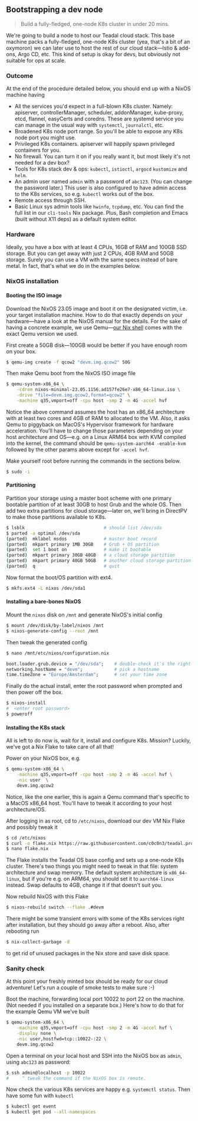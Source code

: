Bootstrapping a dev node
------------------------
> Build a fully-fledged, one-node K8s cluster in under 20 mins.

We're going to build a node to host our Teadal cloud stack. This base
machine packs a fully-fledged, one-node K8s cluster (yea, that's a bit
of an oxymoron) we can later use to host the rest of our cloud stack—Istio
& add-ons, Argo CD, etc. This kind of setup is okay for devs, but
obviously not suitable for ops at scale.


### Outcome

At the end of the procedure detailed below, you should end up with
a NixOS machine having

- All the services you'd expect in a full-blown K8s cluster.
  Namely: apiserver, controllerManager, scheduler, addonManager,
  kube-proxy, etcd, flannel, easyCerts and coredns. These are
  systemd service you can manage in the usual way with `systemctl`,
  `journalctl`, etc.
- Broadened K8s node port range. So you'll be able to expose any
  K8s node port you might use.
- Privileged K8s containers. apiserver will happily spawn privileged
  containers for you.
- No firewall. You can turn it on if you really want it, but most
  likely it's not needed for a dev box?
- Tools for K8s stack dev & ops: `kubectl`, `istioctl`, `argocd`
  `kustomize` and `helm`.
- An admin user named `admin` with a password of `abc123`. (You
  can change the password later.) This user is also configured
  to have admin access to the K8s services, so e.g. `kubectl`
  works out of the box.
- Remote access through SSH.
- Basic Linux sys admin tools like `hwinfo`, `tcpdump`, etc. You
  can find the full list in our `cli-tools` Nix package. Plus,
  Bash completion and Emacs (built without X11 deps) as a default
  system editor.


### Hardware

Ideally, you have a box with at least 4 CPUs, 16GB of RAM and 100GB
SSD storage. But you can get away with just 2 CPUs, 4GB RAM and 50GB
storage. Surely you can use a VM with the same specs instead of bare
metal. In fact, that's what we do in the examples below.


### NixOS installation

#### Booting the ISO image
Download the NixOS 23.05 image and boot it on the designated victim,
i.e. your target installation machine. How to do that exactly depends
on your hardware—have a look at the NixOS manual for the details. For
the sake of having a concrete example, we use Qemu—[our Nix shell][dev-env]
comes with the exact Qemu version we used.

First create a 50GB disk—100GB would be better if you have enough
room on your box.

```bash
$ qemu-img create -f qcow2 "devm.img.qcow2" 50G
```

Then make Qemu boot from the NixOS ISO image file

```bash
$ qemu-system-x86_64 \
    -cdrom nixos-minimal-23.05.1156.ad157fe26e7-x86_64-linux.iso \
    -drive "file=devm.img.qcow2,format=qcow2" \
    -machine q35,vmport=off -cpu host -smp 2 -m 4G -accel hvf
```

Notice the above command assumes the host has an x86_64 architecture
with at least two cores and 4GB of RAM to allocated to the VM. Also,
it asks Qemu to piggyback on MacOS's Hypervisor framework for hardware
acceleration. You'll have to change those parameters depending on your
host architecture and OS—e.g. on a Linux ARM64 box with KVM compiled
into the kernel, the command should be `qemu-system-aarch64 -enable-kvm`
followed by the other params above except for `-accel hvf`.

Make yourself root before running the commands in the sections below.

```bash
$ sudo -i
```

#### Partitioning
Partition your storage using a master boot scheme with one primary
bootable partition of at least 30GB to host Grub and the whole OS.
Then add two extra partitions for cloud storage—later on, we'll bring
in DirectPV to make those partitions available to K8s.

```bash
$ lsblk                              # should list /dev/sda
$ parted -a optimal /dev/sda
(parted)  mklabel msdos              # master boot record
(parted)  mkpart primary 1MB 30GB    # Grub + OS partition
(parted)  set 1 boot on              # make it bootable
(parted)  mkpart primary 30GB 40GB   # a cloud storage partition
(parted)  mkpart primary 40GB 50GB   # another cloud storage partition
(parted)  q                          # quit
```

Now format the boot/OS partition with ext4.

```bash
$ mkfs.ext4 -L nixos /dev/sda1
```

#### Installing a bare-bones NixOS
Mount the `nixos` disk on `/mnt` and generate NixOS's initial config

```bash
$ mount /dev/disk/by-label/nixos /mnt
$ nixos-generate-config --root /mnt
```

Then tweak the generated config

```bash
$ nano /mnt/etc/nixos/configuration.nix
```

```nix
boot.loader.grub.device = "/dev/sda";    # double-check it's the right disk
networking.hostName = "devm";            # pick a hostname
time.timeZone = "Europe/Amsterdam";      # set your time zone
```

Finally do the actual install, enter the root password when prompted
and then power off the box.

```bash
$ nixos-install
#  <enter root password>
$ poweroff
```

#### Installing the K8s stack
All is left to do now is, wait for it, install and configure K8s.
Mission? Luckily, we've got a Nix Flake to take care of all that!

Power on your NixOS box, e.g.

```bash
$ qemu-system-x86_64 \
    -machine q35,vmport=off -cpu host -smp 2 -m 4G -accel hvf \
    -nic user  \
    devm.img.qcow2
```

Notice, like the one earlier, this is again a Qemu command that's
specific to a MacOS x86_64 host. You'll have to tweak it according
to your host architecture/OS.

After logging in as root, cd to `/etc/nixos`, download our dev VM
Nix Flake and possibly tweak it

```bash
$ cd /etc/nixos
$ curl -o flake.nix https://raw.githubusercontent.com/c0c0n3/teadal.proto/main/nix/nodes/devm/initial-flake.nix
$ nano flake.nix
```

The Flake installs the Teadal OS base config and sets up a one-node
K8s cluster. There's two things you might need to tweak in that file:
system architecture and swap memory. The default system architecture
is `x86_64-linux`, but if you're e.g. on ARM64, you should set it to
`aarch64-linux` instead. Swap defaults to 4GB, change it if that
doesn't suit you.

Now rebuild NixOS with this Flake

```bash
$ nixos-rebuild switch --flake .#devm
```

There might be some transient errors with some of the K8s services
right after installation, but they should go away after a reboot.
Also, after rebooting run

```bash
$ nix-collect-garbage -d
```

to get rid of unused packages in the Nix store and save disk space.


### Sanity check

At this point your freshly minted box should be ready for our cloud
adventure! Let's run a couple of smoke tests to make sure :-)

Boot the machine, forwarding local port 10022 to port 22 on the
machine. (Not needed if you installed on a separate box.) Here's
how to do that for the example Qemu VM we've built

```bash
$ qemu-system-x86_64 \
    -machine q35,vmport=off -cpu host -smp 2 -m 4G -accel hvf \
    -display none \
    -nic user,hostfwd=tcp::10022-:22 \
    devm.img.qcow2
```

Open a terminal on your local host and SSH into the NixOS box as
`admin`, using `abc123` as password:

```bash
$ ssh admin@localhost -p 10022
#     ^ tweak the command if the NixOS box is remote.
```

Now check the various K8s services are happy e.g. `systemctl status`.
Then have some fun with `kubectl`

```bash
$ kubectl get event
$ kubectl get pod --all-namespaces
```




[dev-env]: ../dev-env.md
